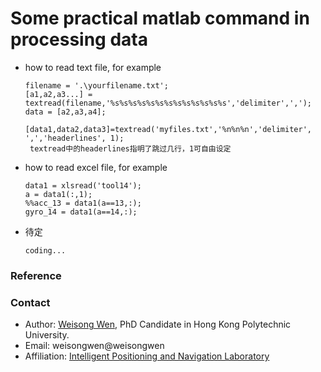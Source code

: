 # Some practical matlab command in processing data


- how to read text file, for example 

    ```
    filename = '.\yourfilename.txt';
    [a1,a2,a3...] = textread(filename,'%s%s%s%s%s%s%s%s%s%s%s%s%s','delimiter',',');
    data = [a2,a3,a4];
    
    [data1,data2,data3]=textread('myfiles.txt','%n%n%n','delimiter', ',','headerlines', 1);
     textread中的headerlines指明了跳过几行，1可自由设定
    ```
- how to read excel file, for example
    ```
    data1 = xlsread('tool14');
    a = data1(:,1);
    %%acc_13 = data1(a==13,:);
    gyro_14 = data1(a==14,:);
    ```
- 待定
  ```
  coding...
  ```


### Reference


### Contact
- Author: [Weisong Wen](https://weisongwen.wixsite.com/weisongwen), PhD Candidate in Hong Kong Polytechnic University.
- Email: weisongwen@weisongwen
- Affiliation: [Intelligent Positioning and Navigation Laboratory](https://www.polyu-ipn-lab.com/)